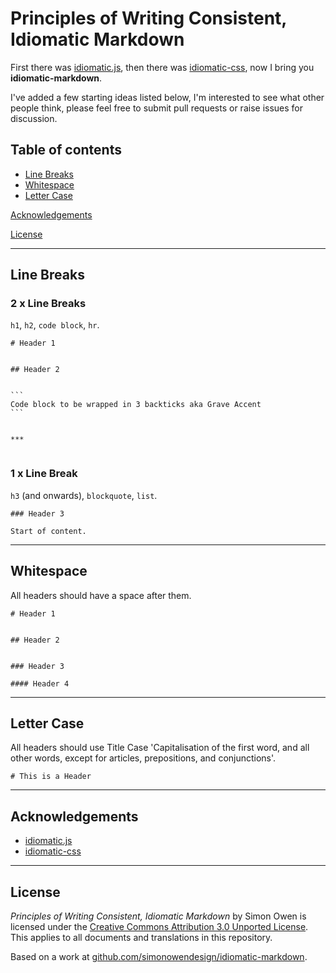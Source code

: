 # Principles of Writing Consistent, Idiomatic Markdown

First there was [idiomatic.js](https://github.com/rwaldron/idiomatic.js), then there was [idiomatic-css](https://github.com/necolas/idiomatic-css), now I bring you **idiomatic-markdown**.

I've added a few starting ideas listed below, I'm interested to see what other people think, please feel free to submit pull requests or raise issues for discussion.


## Table of contents

* [Line Breaks](#line-breaks)
* [Whitespace](#whitespace)
* [Letter Case](#letter-case)

[Acknowledgements](#acknowledgements)

[License](#license)


***


<a name="line-breaks"></a>
## Line Breaks


### 2 x Line Breaks

`h1`, `h2`, `code block`, `hr`.

````
# Header 1


## Header 2


```
Code block to be wrapped in 3 backticks aka Grave Accent
```


***


````


### 1 x Line Break

`h3` (and onwards), `blockquote`, `list`.

```
### Header 3

Start of content.
```


***


<a name="whitespace"></a>
## Whitespace


All headers should have a space after them.

```
# Header 1


## Header 2


### Header 3

#### Header 4
```


***


<a name="letter-case"></a>
## Letter Case

All headers should use Title Case 'Capitalisation of the first word, and all other words, except for articles, prepositions, and conjunctions'.

```
# This is a Header
```


***


<a name="acknowledgements"></a>
## Acknowledgements

* [idiomatic.js](https://github.com/rwaldron/idiomatic.js)
* [idiomatic-css](https://github.com/necolas/idiomatic-css)


***


<a name="license"></a>
## License

_Principles of Writing Consistent, Idiomatic Markdown_ by Simon Owen is
licensed under the [Creative Commons Attribution 3.0 Unported
License](http://creativecommons.org/licenses/by/3.0/). This applies to all
documents and translations in this repository.

Based on a work at
[github.com/simonowendesign/idiomatic-markdown](https://github.com/simonowendesign/idiomatic-markdown).

